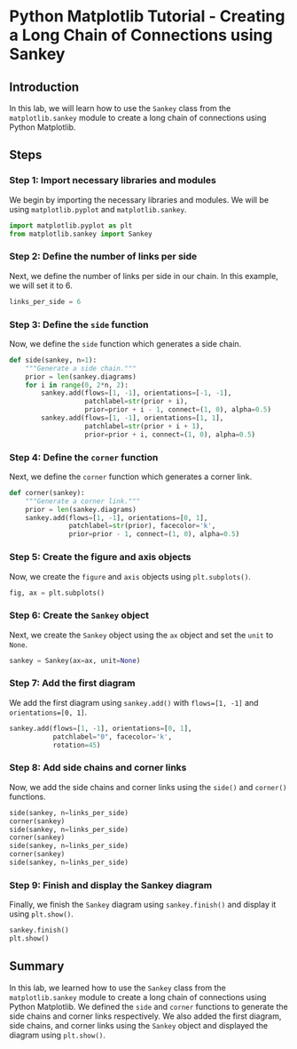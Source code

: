 # Python Matplotlib Tutorial - Creating a Long Chain of Connections using Sankey

## Introduction

In this lab, we will learn how to use the `Sankey` class from the `matplotlib.sankey` module to create a long chain of connections using Python Matplotlib.

## Steps

### Step 1: Import necessary libraries and modules

We begin by importing the necessary libraries and modules. We will be using `matplotlib.pyplot` and `matplotlib.sankey`.

```python
import matplotlib.pyplot as plt
from matplotlib.sankey import Sankey
```

### Step 2: Define the number of links per side

Next, we define the number of links per side in our chain. In this example, we will set it to 6.

```python
links_per_side = 6
```

### Step 3: Define the `side` function

Now, we define the `side` function which generates a side chain.

```python
def side(sankey, n=1):
    """Generate a side chain."""
    prior = len(sankey.diagrams)
    for i in range(0, 2*n, 2):
        sankey.add(flows=[1, -1], orientations=[-1, -1],
                   patchlabel=str(prior + i),
                   prior=prior + i - 1, connect=(1, 0), alpha=0.5)
        sankey.add(flows=[1, -1], orientations=[1, 1],
                   patchlabel=str(prior + i + 1),
                   prior=prior + i, connect=(1, 0), alpha=0.5)
```

### Step 4: Define the `corner` function

Next, we define the `corner` function which generates a corner link.

```python
def corner(sankey):
    """Generate a corner link."""
    prior = len(sankey.diagrams)
    sankey.add(flows=[1, -1], orientations=[0, 1],
               patchlabel=str(prior), facecolor='k',
               prior=prior - 1, connect=(1, 0), alpha=0.5)
```

### Step 5: Create the figure and axis objects

Now, we create the `figure` and `axis` objects using `plt.subplots()`.

```python
fig, ax = plt.subplots()
```

### Step 6: Create the `Sankey` object

Next, we create the `Sankey` object using the `ax` object and set the `unit` to `None`.

```python
sankey = Sankey(ax=ax, unit=None)
```

### Step 7: Add the first diagram

We add the first diagram using `sankey.add()` with `flows=[1, -1]` and `orientations=[0, 1]`.

```python
sankey.add(flows=[1, -1], orientations=[0, 1],
           patchlabel="0", facecolor='k',
           rotation=45)
```

### Step 8: Add side chains and corner links

Now, we add the side chains and corner links using the `side()` and `corner()` functions.

```python
side(sankey, n=links_per_side)
corner(sankey)
side(sankey, n=links_per_side)
corner(sankey)
side(sankey, n=links_per_side)
corner(sankey)
side(sankey, n=links_per_side)
```

### Step 9: Finish and display the Sankey diagram

Finally, we finish the `Sankey` diagram using `sankey.finish()` and display it using `plt.show()`.

```python
sankey.finish()
plt.show()
```

## Summary

In this lab, we learned how to use the `Sankey` class from the `matplotlib.sankey` module to create a long chain of connections using Python Matplotlib. We defined the `side` and `corner` functions to generate the side chains and corner links respectively. We also added the first diagram, side chains, and corner links using the `Sankey` object and displayed the diagram using `plt.show()`.

